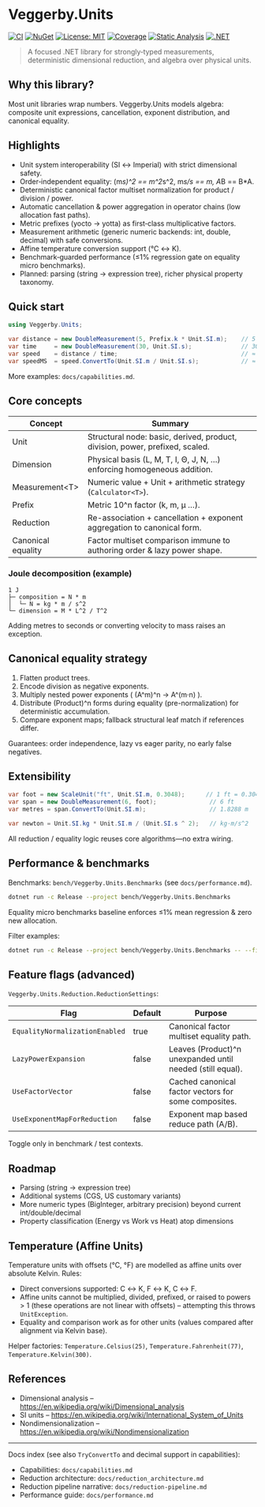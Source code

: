 # Veggerby.Units

<!-- Badges -->
[![CI](https://github.com/veggerby/Veggerby.Units/actions/workflows/ci.yml/badge.svg?branch=master)](https://github.com/veggerby/Veggerby.Units/actions/workflows/ci.yml)
[![NuGet](https://img.shields.io/nuget/v/Veggerby.Units.svg)](https://www.nuget.org/packages/Veggerby.Units/)
[![License: MIT](https://img.shields.io/badge/License-MIT-green.svg)](LICENSE)
[![Coverage](https://img.shields.io/codecov/c/github/veggerby/Veggerby.Units?token=)](https://codecov.io/gh/veggerby/Veggerby.Units)
[![Static Analysis](https://img.shields.io/badge/analysis-style%20rules-blueviolet)](.editorconfig)
[![.NET](https://img.shields.io/badge/.NET-9.0-informational)](https://dotnet.microsoft.com/)

> A focused .NET library for strongly‑typed measurements, deterministic dimensional reduction, and algebra over physical units.

## Why this library?

Most unit libraries wrap numbers. Veggerby.Units models algebra: composite unit expressions, cancellation, exponent distribution, and canonical equality.

## Highlights

* Unit system interoperability (SI ↔ Imperial) with strict dimensional safety.
* Order‑independent equality: (m*s)^2 == m^2*s^2, m*s/s == m, A*B == B*A.
* Deterministic canonical factor multiset normalization for product / division / power.
* Automatic cancellation & power aggregation in operator chains (low allocation fast paths).
* Metric prefixes (yocto → yotta) as first‑class multiplicative factors.
* Measurement arithmetic (generic numeric backends: int, double, decimal) with safe conversions.
* Affine temperature conversion support (°C ↔ K).
* Benchmark‑guarded performance (≤1% regression gate on equality micro benchmarks).
* Planned: parsing (string → expression tree), richer physical property taxonomy.

## Quick start

```csharp
using Veggerby.Units;

var distance = new DoubleMeasurement(5, Prefix.k * Unit.SI.m);    // 5 km
var time     = new DoubleMeasurement(30, Unit.SI.s);              // 30 s
var speed    = distance / time;                                   // ≈ 0.166666 km/s
var speedMS  = speed.ConvertTo(Unit.SI.m / Unit.SI.s);            // ≈ 166.666 m/s
```

More examples: `docs/capabilities.md`.

## Core concepts

| Concept | Summary |
|---------|---------|
| Unit | Structural node: basic, derived, product, division, power, prefixed, scaled. |
| Dimension | Physical basis (L, M, T, I, Θ, J, N, …) enforcing homogeneous addition. |
| Measurement&lt;T&gt; | Numeric value + Unit + arithmetic strategy (`Calculator<T>`). |
| Prefix | Metric 10^n factor (k, m, μ …). |
| Reduction | Re-association + cancellation + exponent aggregation to canonical form. |
| Canonical equality | Factor multiset comparison immune to authoring order & lazy power shape. |

### Joule decomposition (example)

```text
1 J
├─ composition = N * m
│  └─ N = kg * m / s^2
└─ dimension = M * L^2 / T^2
```

Adding metres to seconds or converting velocity to mass raises an exception.

## Canonical equality strategy

1. Flatten product trees.
2. Encode division as negative exponents.
3. Multiply nested power exponents ( (A^m)^n -> A^(m·n) ).
4. Distribute (Product)^n forms during equality (pre-normalization) for deterministic accumulation.
5. Compare exponent maps; fallback structural leaf match if references differ.

Guarantees: order independence, lazy vs eager parity, no early false negatives.

## Extensibility

```csharp
var foot = new ScaleUnit("ft", Unit.SI.m, 0.3048);      // 1 ft = 0.3048 m
var span = new DoubleMeasurement(6, foot);               // 6 ft
var metres = span.ConvertTo(Unit.SI.m);                  // 1.8288 m

var newton = Unit.SI.kg * Unit.SI.m / (Unit.SI.s ^ 2);   // kg·m/s^2
```

All reduction / equality logic reuses core algorithms—no extra wiring.

## Performance & benchmarks

Benchmarks: `bench/Veggerby.Units.Benchmarks` (see `docs/performance.md`).

```bash
dotnet run -c Release --project bench/Veggerby.Units.Benchmarks
```

Equality micro benchmarks baseline enforces ≤1% mean regression & zero new allocation.

Filter examples:

```bash
dotnet run -c Release --project bench/Veggerby.Units.Benchmarks -- --filter *EqualityBenchmarks*
```

## Feature flags (advanced)

`Veggerby.Units.Reduction.ReductionSettings`:

| Flag | Default | Purpose |
|------|---------|---------|
| `EqualityNormalizationEnabled` | true | Canonical factor multiset equality path. |
| `LazyPowerExpansion` | false | Leaves (Product)^n unexpanded until needed (still equal). |
| `UseFactorVector` | false | Cached canonical factor vectors for some composites. |
| `UseExponentMapForReduction` | false | Exponent map based reduce path (A/B). |

Toggle only in benchmark / test contexts.

## Roadmap

* Parsing (string → expression tree)
* Additional systems (CGS, US customary variants)
* More numeric types (BigInteger, arbitrary precision) beyond current int/double/decimal
* Property classification (Energy vs Work vs Heat) atop dimensions

## Temperature (Affine Units)

Temperature units with offsets (°C, °F) are modelled as affine units over absolute Kelvin. Rules:

* Direct conversions supported: C ↔ K, F ↔ K, C ↔ F.
* Affine units cannot be multiplied, divided, prefixed, or raised to powers > 1 (these operations are not linear with offsets) – attempting this throws `UnitException`.
* Equality and comparison work as for other units (values compared after alignment via Kelvin base).

Helper factories: `Temperature.Celsius(25)`, `Temperature.Fahrenheit(77)`, `Temperature.Kelvin(300)`.

## References

* Dimensional analysis – <https://en.wikipedia.org/wiki/Dimensional_analysis>
* SI units – <https://en.wikipedia.org/wiki/International_System_of_Units>
* Nondimensionalization – <https://en.wikipedia.org/wiki/Nondimensionalization>

---
Docs index (see also `TryConvertTo` and decimal support in capabilities):

* Capabilities: `docs/capabilities.md`
* Reduction architecture: `docs/reduction_architecture.md`
* Reduction pipeline narrative: `docs/reduction-pipeline.md`
* Performance guide: `docs/performance.md`

